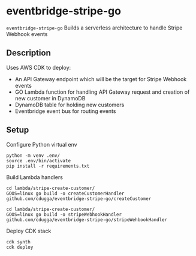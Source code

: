 
# eventbridge-stripe-go 

`eventbridge-stripe-go` Builds a serverless architecture to handle Stripe Webhook events 

## Description

Uses AWS CDK to deploy:
* An API Gateway endpoint which will be the target for Stripe Webhook events
* GO Lambda function for handling API Gateway request and creation of new customer in DynamoDB
* DynamoDB table for holding new customers 
* Eventbridge event bus for routing events 


## Setup 

Configure Python virtual env
```
python -m venv .env/
source .env/bin/activate
pip install -r requirements.txt
```

Build Lambda handlers
```
cd lambda/stripe-create-customer/
GOOS=linux go build -o createCustomerHandler github.com/cdugga/eventbridge-stripe-go/createCustomer

cd lambda/stripe-create-customer/
GOOS=linux go build -o stripeWebhookHandler github.com/cdugga/eventbridge-stripe-go/stripeWehbookHandler
```

Deploy CDK stack
```
cdk synth
cdk deploy
```
